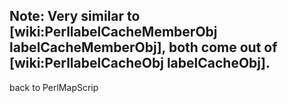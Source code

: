 Note: Very similar to [wiki:PerllabelCacheMemberObj labelCacheMemberObj], both come out of [wiki:PerllabelCacheObj labelCacheObj]. 
----                                                                                                                               
back to PerlMapScrip
